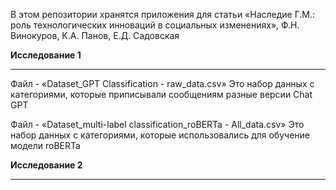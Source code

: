 В этом репозитории хранятся приложения для статьи «Наследие Г.М.: роль технологических инноваций в социальных изменениях», Ф.Н. Винокуров, К.А. Панов, Е.Д. Садовская

**Исследование 1**
________________________________________________ 
Файл - «Dataset_GPT Classification - raw_data.csv»
Это набор данных с категориями, которые приписывали сообщениям разные версии Chat GPT

Файл - «Dataset_multi-label classification_roBERTa - All_data.csv»
Это набор данных с категориями, которые использовались для обучение модели roBERTa


**Исследование 2**
________________________________________________ 
